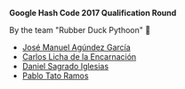 **Google Hash Code 2017 Qualification Round**

By the team "Rubber Duck Pythoon" 🦆
 - [José Manuel Agúndez García](https://github.com/JMAgundezG)
 - [Carlos Licha de la Encarnación](https://github.com/clichade)
 - [Daniel Sagrado Iglesias](https://github.com/healen1)
 - [Pablo Tato Ramos](https://github.com/superpokes)
